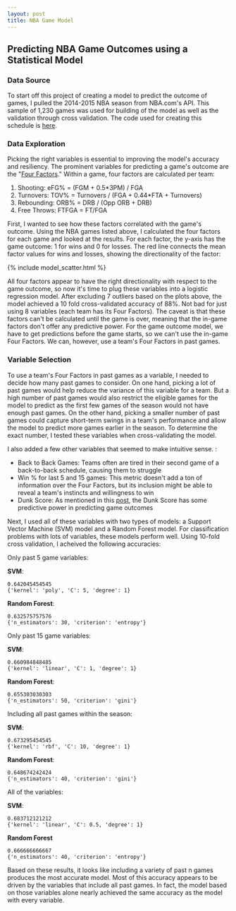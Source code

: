 ```yaml
---
layout: post
title: NBA Game Model
---
```


## Predicting NBA Game Outcomes using a Statistical Model

### Data Source
To start off this project of creating a model to predict the outcome of games, I pulled the 2014-2015 NBA season from NBA.com's API.  This sample of 1,230 games was used for building of the model as well as the validation through cross validation.  The code used for creating this schedule is [here](https://github.com/mprego/NBA/blob/master/NBA_API.py).

### Data Exploration
Picking the right variables is essential to improving the model's accuracy and resiliency.  The prominent variables for predicting a game's outcome are the "[Four Factors](http://www.basketball-reference.com/about/factors.html)."  Within a game, four factors are calculated per team: 

1. Shooting: eFG% = (FGM + 0.5*3PM) / FGA
2. Turnovers: TOV% = Turnovers / (FGA + 0.44*FTA + Turnovers)
3. Rebounding: ORB% = DRB / (Opp ORB + DRB)
4. Free Throws: FTFGA = FT/FGA


First, I wanted to see how these factors correlated with the game's outcome.  Using the NBA games listed above, I calculated the four factors for each game and looked at the results.  For each factor, the y-axis has the game outcome: 1 for wins and 0 for losses.  The red line connects the mean factor values for wins and losses, showing the directionality of the factor:

{% include model_scatter.html %}

All four factors appear to have the right directionality with respect to the game outcome, so now it's time to plug these variables into a logistic regression model.  After excluding 7 outliers based on the plots above, the model achieved a 10 fold cross-validated accuracy of 88%.  Not bad for just using 8 variables (each team has its Four Factors).  The caveat is that these factors can't be calculated until the game is over, meaning that the in-game factors don't offer any predictive power.  For the game outcome model, we have to get predictions before the game starts, so we can't use the in-game Four Factors.  We can, however, use a team's Four Factors in past games. 

### Variable Selection
To use a team's Four Factors in past games as a variable, I needed to decide how many past games to consider.  On one hand, picking a lot of past games would help reduce the variance of this variable for a team.  But a high number of past games would also restrict the eligible games for the model to predict as the first few games of the season would not have enough past games.  On the other hand, picking a smaller number of past games could capture short-term swings in a team's performance and allow the model to predict more games earlier in the season.  To determine the exact number, I tested these variables when cross-validating the model.

I also added a few other variables that seemed to make intuitive sense. :

- Back to Back Games: Teams often are tired in their second game of a back-to-back schedule, causing them to struggle
- Win % for last 5 and 15 games: This metric doesn't add a ton of information over the Four Factors, but its inclusion might be able to reveal a team's instincts and willingness to win
- Dunk Score: As mentioned in this [post](http://mprego.github.io/Dunks/), the Dunk Score has some predictive power in predicting game outcomes

Next, I used all of these variables with two types of models: a Support Vector Machine (SVM) model and a Random Forest model.  For classification problems with lots of variables, these models perform well.  Using 10-fold cross validation, I acheived the following accuracies:


Only past 5 game variables:

**SVM**:

~~~~
0.642045454545
{'kernel': 'poly', 'C': 5, 'degree': 1}
~~~~

**Random Forest**:

~~~~
0.632575757576
{'n_estimators': 30, 'criterion': 'entropy'}
~~~~


Only past 15 game variables:

**SVM**:

~~~~
0.660984848485
{'kernel': 'linear', 'C': 1, 'degree': 1}
~~~~

**Random Forest**:

~~~~
0.655303030303
{'n_estimators': 50, 'criterion': 'gini'}
~~~~


Including all past games within the season:

**SVM**:

~~~~
0.673295454545
{'kernel': 'rbf', 'C': 10, 'degree': 1}
~~~~

**Random Forest**:

~~~~
0.648674242424
{'n_estimators': 40, 'criterion': 'gini'}
~~~~


All of the variables:

**SVM**:

~~~~
0.683712121212
{'kernel': 'linear', 'C': 0.5, 'degree': 1}
~~~~

**Random Forest**

~~~~
0.666666666667
{'n_estimators': 40, 'criterion': 'entropy'}
~~~~


Based on these results, it looks like including a variety of past n games produces the most accurate model.  Most of this accuracy appears to be driven by the variables that include all past games.  In fact, the model based on those variables alone nearly achieved the same accuracy as the model with every variable.  
